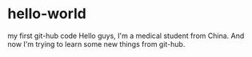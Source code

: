 # hello-world
my first git-hub code
Hello guys, I'm a medical student from China. And now I'm trying to learn some new things from git-hub.
